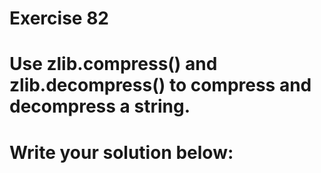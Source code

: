 # Exercise 82
# Use zlib.compress() and zlib.decompress() to compress and decompress a string.





# Write your solution below:
